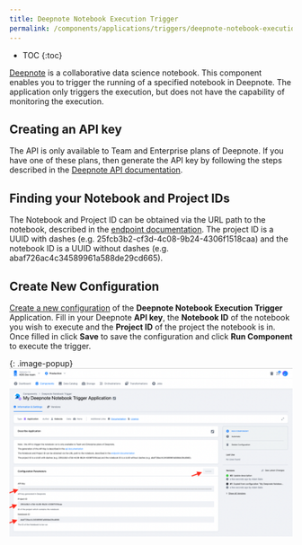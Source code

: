 ```yaml
---
title: Deepnote Notebook Execution Trigger
permalink: /components/applications/triggers/deepnote-notebook-execution-trigger/
---
```


* TOC
{:toc}
  
[Deepnote](https://deepnote.com/) is a collaborative data science notebook. This component enables you to trigger the running of a specified notebook in Deepnote. 
The application only triggers the execution, but does not have the capability of monitoring the execution.

## Creating an API key
The API is only available to Team and Enterprise plans of Deepnote. 
If you have one of these plans, then generate the API key by following the steps described in the [Deepnote API documentation](https://deepnote.com/docs/deepnote-api).

## Finding your Notebook and Project IDs
The Notebook and Project ID can be obtained via the URL path to the notebook, described in the [endpoint documentation](https://deepnote.com/docs/api-execute-notebook). 
The project ID is a UUID with dashes (e.g. 25fcb3b2-cf3d-4c08-9b24-4306f1518caa) and the notebook ID is a UUID without dashes (e.g. abaf726ac4c34589961a588de29cd665).

## Create New Configuration
[Create a new configuration](/components/#creating-component-configuration) of the **Deepnote Notebook Execution Trigger** Application.
Fill in your Deepnote **API key**, the **Notebook ID** of the notebook you wish to execute and the **Project ID** of 
the project the notebook is in. Once filled in click **Save** to save the configuration and click **Run Component** to execute the trigger.

{: .image-popup}
![Deepnote Notebook Execution Trigger](/components/applications/triggers/deepnote-notebook-execution-trigger/deepnote_config.png)




